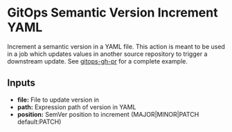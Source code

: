 # GitOps Semantic Version Increment YAML

Increment a semantic version in a YAML file. This action is meant to be used in a job which updates values in another source repository to trigger a downstream update. See [gitops-gh-pr](../gitops-gh-pr/) for a complete example.

## Inputs
- **file:** File to update version in
- **path:** Expression path of version in YAML
- **position:** SemVer position to increment (MAJOR|MINOR|PATCH default:PATCH)
